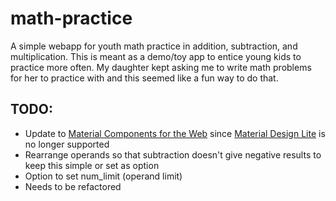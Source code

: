 # math-practice

A simple webapp for youth math practice in addition, subtraction, and multiplication. This is meant as a demo/toy app to entice young kids to practice more often. My daughter kept asking me to write math problems for her to practice with and this seemed like a fun way to do that.

## TODO:

-   Update to [Material Components for the Web](https://github.com/material-components/material-components-web) since [Material Design Lite](https://github.com/google/material-design-lite) is no longer supported
-   Rearrange operands so that subtraction doesn't give negative results to keep this simple or set as option
-   Option to set num_limit (operand limit)
-   Needs to be refactored
